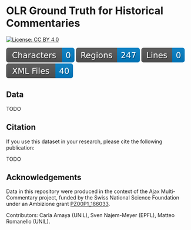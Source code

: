 # OLR Ground Truth for Historical Commentaries

[![License: CC BY 4.0](https://img.shields.io/badge/License-CC%20BY%204.0-lightgrey.svg)](https://creativecommons.org/licenses/by/4.0/)

<!-- HTR-united badge -->
![characters badge](badges/characters.svg)
![regions badge](badges/regions.svg)
![lines badge](badges/lines.svg)
![files badge](badges/files.svg)

## Data

TODO

## Citation

If you use this dataset in your research, please cite the following publication:

TODO


## Acknowledgements

Data in this repository were produced in the context of the Ajax Multi-Commentary project, funded by the Swiss National Science Foundation under an Ambizione grant [PZ00P1\_186033](http://p3.snf.ch/project-186033).

Contributors: Carla Amaya (UNIL), Sven Najem-Meyer (EPFL), Matteo Romanello (UNIL).